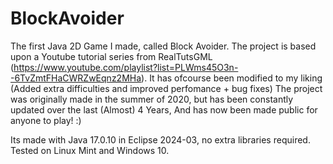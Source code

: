 # BlockAvoider
The first Java 2D Game I made, called Block Avoider.
The project is based upon a Youtube tutorial series from RealTutsGML (https://www.youtube.com/playlist?list=PLWms45O3n--6TvZmtFHaCWRZwEqnz2MHa).
It has ofcourse been modified to my liking (Added extra difficulties and improved perfomance + bug fixes)
The project was originally made in the summer of 2020, but has been constantly updated over the last (Almost) 4 Years, And has now been made public for anyone to play! :)

Its made with Java 17.0.10 in Eclipse 2024-03, no extra libraries required. Tested on Linux Mint and Windows 10.
